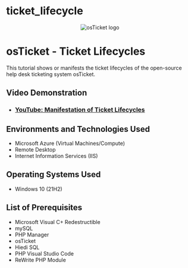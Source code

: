 # ticket_lifecycle


<p align="center">
<img src="https://i.imgur.com/Clzj7Xs.png" alt="osTicket logo"/>
</p>

<h1>osTicket - Ticket Lifecycles</h1>
This tutorial shows or manifests the ticket lifecycles of the open-source help desk ticketing system osTicket.<br />


<h2>Video Demonstration</h2>

- ### [YouTube: Manifestation of Ticket Lifecycles](https://youtu.be/Gg7jhOacl3E)

<h2>Environments and Technologies Used</h2>

- Microsoft Azure (Virtual Machines/Compute)
- Remote Desktop
- Internet Information Services (IIS)

<h2>Operating Systems Used </h2>

- Windows 10</b> (21H2)

<h2>List of Prerequisites</h2>

- Microsoft Visual C+ Redestructible
- mySQL
- PHP Manager
- osTicket
- Hiedi SQL
- PHP Visual Studio Code
- ReWrite PHP Module
